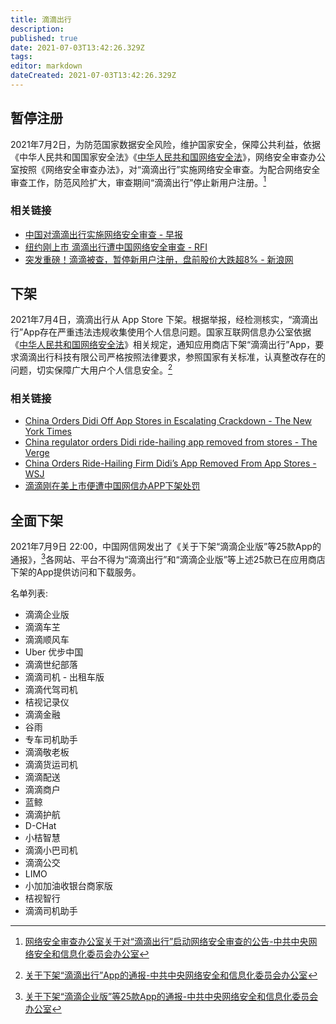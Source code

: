 ```yaml
---
title: 滴滴出行
description: 
published: true
date: 2021-07-03T13:42:26.329Z
tags: 
editor: markdown
dateCreated: 2021-07-03T13:42:26.329Z
---
```


## 暂停注册

2021年7月2日，为防范国家数据安全风险，维护国家安全，保障公共利益，依据《中华人民共和国国家安全法》《[中华人民共和国网络安全法](/rule/中华人民共和国网络安全法.md)》，网络安全审查办公室按照《网络安全审查办法》，对“滴滴出行”实施网络安全审查。为配合网络安全审查工作，防范风险扩大，审查期间“滴滴出行”停止新用户注册。[^cac16]

[^cac16]: [网络安全审查办公室关于对“滴滴出行”启动网络安全审查的公告-中共中央网络安全和信息化委员会办公室](https://web.archive.org/web/20210702120256/http://www.cac.gov.cn/2021-07/02/c_1626811521011934.htm)

### 相关链接

+ [中国对滴滴出行实施网络安全审查 - 早报](https://archive.is/nguXr "https://www.zaobao.com.sg/realtime/china/story20210703-1164075")
+ [纽约刚上市 滴滴出行遭中国网络安全审查 - RFI](https://web.archive.org/web/20210702140754/https://www.rfi.fr/cn/中国/20210702-纽约刚上市-滴滴出行遭中国网络安全审查)
+ [突发重磅！滴滴被查，暂停新用户注册，盘前股价大跌超8% - 新浪网](https://web.archive.org/web/20210702131936/https://finance.sina.com.cn/tech/2021-07-02/doc-ikqciyzk3205766.shtml)

## 下架

2021年7月4日，滴滴出行从 App Store 下架。根据举报，经检测核实，“滴滴出行”App存在严重违法违规收集使用个人信息问题。国家互联网信息办公室依据《[中华人民共和国网络安全法](/rule/中华人民共和国网络安全法.md)》相关规定，通知应用商店下架“滴滴出行”App，要求滴滴出行科技有限公司严格按照法律要求，参照国家有关标准，认真整改存在的问题，切实保障广大用户个人信息安全。[^Ub00l]

[^Ub00l]: [关于下架“滴滴出行”App的通报-中共中央网络安全和信息化委员会办公室](https://archive.is/Ub00l "http://www.cac.gov.cn/2021-07/04/c_1627016782176163.htm")

### 相关链接

+ [China Orders Didi Off App Stores in Escalating Crackdown - The New York Times](https://web.archive.org/web/20210705002051/https://www.nytimes.com/2021/07/04/technology/china-didi-app-removed.html)
+ [China regulator orders Didi ride-hailing app removed from stores - The Verge](https://web.archive.org/web/20210705002208/https://www.theverge.com/2021/7/4/22562912/china-regulator-orders-didi-ride-hailing-app-removed)
+ [China Orders Ride-Hailing Firm Didi’s App Removed From App Stores - WSJ](https://web.archive.org/web/20210705002106/https://www.wsj.com/articles/chinas-internet-regulator-finds-serious-problems-with-didi-china-units-app-11625402263)
+ [滴滴刚在美上市便遭中国网信办APP下架处罚](https://web.archive.org/web/20210705002900/https://www.voachinese.com/a/chinese-regulators-order-didi-chuxing-to-be-removed-from-the-app-store-20210704/5952865.html)

## 全面下架

2021年7月9日 22:00，中国网信网发出了《关于下架“滴滴企业版”等25款App的通报》，[^list]各网站、平台不得为“滴滴出行”和“滴滴企业版”等上述25款已在应用商店下架的App提供访问和下载服务。

[^list]: [关于下架“滴滴企业版”等25款App的通报-中共中央网络安全和信息化委员会办公室](https://web.archive.org/web/20210709144259/http://www.cac.gov.cn/2021-07/09/c_1627415870012872.htm)

名单列表:

+ 滴滴企业版
+ 滴滴车芏
+ 滴滴顺风车
+ Uber 优步中国
+ 滴滴世纪部落
+ 滴滴司机 - 出租车版
+ 滴滴代驾司机
+ 桔视记录仪
+ 滴滴金融
+ 谷雨
+ 专车司机助手
+ 滴滴敬老板
+ 滴滴货运司机
+ 滴滴配送
+ 滴滴商户
+ 蓝鲸
+ 滴滴护航
+ D-CHat
+ 小桔智慧
+ 滴滴小巴司机
+ 滴滴公交
+ LIMO
+ 小加加油收银台商家版
+ 桔视智行
+ 滴滴司机助手
